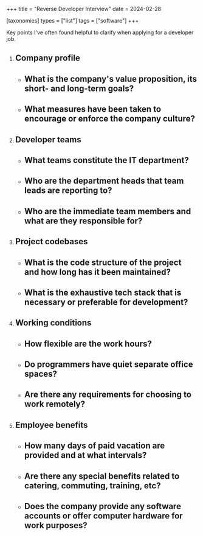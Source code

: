 +++
title = "Reverse Developer Interview"
date = 2024-02-28

[taxonomies]
types = ["list"]
tags = ["software"]
+++

Key points I've often found helpful to clarify when applying for a developer job.

<!-- more -->

1) ## **Company profile**

    - ## What is the company's value proposition, its short- and long-term goals?

    - ## What measures have been taken to encourage or enforce the company culture?

2) ## **Developer teams**

    - ## What teams constitute the IT department?

    - ## Who are the department heads that team leads are reporting to?

    - ## Who are the immediate team members and what are they responsible for?

3) ## **Project codebases**

    - ## What is the code structure of the project and how long has it been maintained?

    - ## What is the exhaustive tech stack that is necessary or preferable for development?

4) ## **Working conditions**

    - ## How flexible are the work hours?

    - ## Do programmers have quiet separate office spaces?

    - ## Are there any requirements for choosing to work remotely?

5) ## **Employee benefits**

    - ## How many days of paid vacation are provided and at what intervals?

    - ## Are there any special benefits related to catering, commuting, training, etc?

    - ## Does the company provide any software accounts or offer computer hardware for work purposes?
